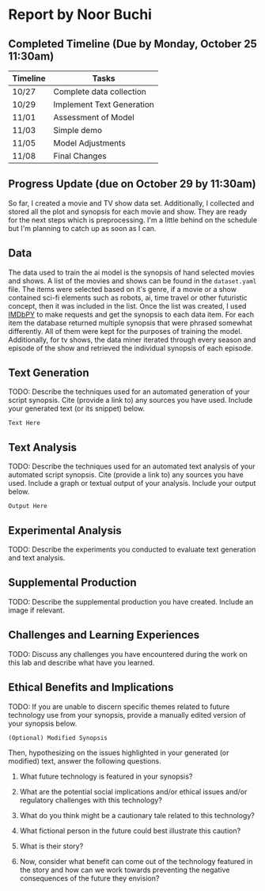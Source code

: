 # Report by Noor Buchi

## Completed Timeline (Due by Monday, October 25 11:30am)


| Timeline  | Tasks |
| ----------- | ----------- |
|   10/27    |    Complete data collection  |
|   10/29    |    Implement Text Generation  |
|   11/01    |    Assessment of Model  |
|   11/03    |    Simple demo  |
|   11/05    |    Model Adjustments  |
|   11/08    |    Final Changes  |

## Progress Update (due on October 29 by 11:30am)

So far, I created a movie and TV show data set. Additionally, I collected and stored all the plot and synopsis for each movie and show. They are ready for the next steps which is preprocessing. I'm a little behind on the schedule but I'm planning to catch up as soon as I can.

## Data

The data used to train the ai model is the synopsis of hand selected movies and
shows. A list of the movies and shows can be found in the `dataset.yaml` file.
The items were selected based on it's genre, if a movie or a show contained
sci-fi elements such as robots, ai, time travel or other futuristic concept,
then it was included in the list. Once the list was created, I used
[IMDbPY](https://imdbpy.github.io/) to make requests and get the synopsis to
each data item. For each item the database returned multiple synopsis that were
phrased somewhat differently. All of them were kept for the purposes of training
the model. Additionally, for tv shows, the data miner iterated through every
season and episode of the show and retrieved the individual synopsis of each episode.

## Text Generation

TODO:
Describe the techniques used for an automated generation of your script synopsis. Cite (provide a link to) any sources you have used. Include your generated text (or its snippet) below.

```
Text Here
```

## Text Analysis

TODO:
Describe the techniques used for an automated text analysis of your automated script synopsis. Cite (provide a link to) any sources you have used. Include a graph or textual output of your analysis. Include your output below.

```
Output Here
```

## Experimental Analysis

TODO:
Describe the experiments you conducted to evaluate text generation and text analysis.

## Supplemental Production

TODO:
Describe the supplemental production you have created. Include an image if relevant.

## Challenges and Learning Experiences

TODO:
Discuss any challenges you have encountered during the work on this lab and  describe what have you learned.

## Ethical Benefits and Implications

TODO:
If you are unable to discern specific themes related to future technology use from your synopsis, provide a manually edited version of your synopsis below.

```
(Optional) Modified Synopsis
```

Then, hypothesizing on the issues highlighted in your generated (or modified) text, answer the following questions.

1. What future technology is featured in your synopsis?

2. What are the potential social implications and/or ethical issues and/or regulatory challenges with this technology?

3. What do you think might be a cautionary tale related to this technology?

4. What fictional person in the future could best illustrate this caution?

5. What is their story?

6. Now, consider what benefit can come out of the  technology featured in the story and how can we work towards preventing the negative consequences of the future they envision?
